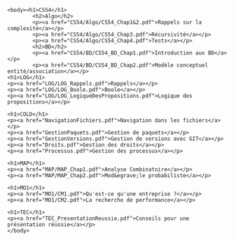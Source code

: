 <!DOCTYPE html>
<html lang=fr>
    <head><title>Fiches 1A TN</title>
    <style> p{font-family: -apple-system, BlinkMacSystemFont, 'Segoe UI', Roboto, Oxygen, Ubuntu, Cantarell, 'Open Sans', 'Helvetica Neue', sans-serif;}</style>
    <style> h1{font-family: -apple-system, BlinkMacSystemFont, 'Segoe UI', Roboto, Oxygen, Ubuntu, Cantarell, 'Open Sans', 'Helvetica Neue', sans-serif;}</style>
    <style> h2{font-family: -apple-system, BlinkMacSystemFont, 'Segoe UI', Roboto, Oxygen, Ubuntu, Cantarell, 'Open Sans', 'Helvetica Neue', sans-serif;}</style>
    <style>h2{padding-left: 35px};</style>
    </head>


    <body><h1>CS54</h1>
            <h2>Algo</h2>
            <p><a href="CS54/Algo/CS54_Chap1&2.pdf">Rappels sur la complexité</a></p>
            <p><a href="CS54/Algo/CS54_Chap3.pdf">Récursivité</a></p>
            <p><a href="CS54/Algo/CS54_Chap4.pdf">Tests</a></p>
            <h2>BD</h2>
            <p><a href="CS54/BD/CS54_BD_Chap1.pdf">Introduction aux BD</a></p>
            <p><a href="CS54/BD/CS54_BD_Chap2.pdf">Modèle conceptuel entité/association</a></p>
    <h1>LOG</h1>
    <p><a href="LOG/LOG_Rappels.pdf">Rappels</a></p>
    <p><a href="LOG/LOG_Boole.pdf">Boole</a></p>
    <p><a href="LOG/LOG_LogiqueDesPropositions.pdf">Logique des propositions</a></p>

    <h1>COLD</h1>
    <p><a href="NavigationFichiers.pdf">Navigation dans les fichiers</a></p>
    <p><a href="GestionPaquets.pdf">Gestion de paquets</a></p>
    <p><a href="GestionVersions.pdf">Gestion de versions avec GIT</a></p>
    <p><a href="Droits.pdf">Gestion des droits</a></p>
    <p><a href="Processus.pdf">Gestion des processus</a></p>    

    <h1>MAP</h1>
    <p><a href="MAP/MAP_Chap1.pdf">Analyse Combinatoire</a></p>
    <p><a href="MAP/MAP_Chap2.pdf">Mod&egrave;le probabiliste</a></p>

    <h1>MO1</h1>
    <p><a href="MO1/CM1.pdf">Qu'est-ce qu'une entreprise ?</a></p>
    <p><a href="MO1/CM2.pdf">La recherche de performance</a></p>

    <h1>TEC</h1>
    <p><a href="TEC_PresentationReussie.pdf">Conseils pour une présentation réussie</a></p>
    </body>
</html>
